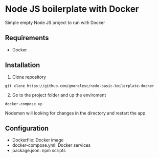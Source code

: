 # Node JS boilerplate with Docker 

Simple empty Node JS project to run with Docker

## Requirements
- Docker

## Installation

1. Clone repository

`git clone https://github.com/gmoralesc/node-basic-boilerplate-docker`

2. Go to the project folder and up the enviroment

`docker-compose up`

Nodemon will looking for changes in the directory and restart the app

## Configuration

- Dockerfile: Docker image
- docker-compose.yml: Docker services
- package.json: npm scripts